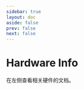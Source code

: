 ```yaml
---
sidebar: true
layout: doc
aside: false
prev: false
next: false
---
```

# Hardware Info

在左侧查看相关硬件的文档。
